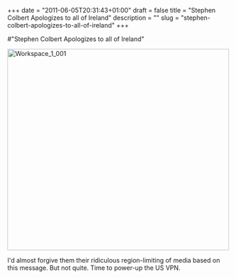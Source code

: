 +++
date = "2011-06-05T20:31:43+01:00"
draft = false
title = "Stephen Colbert Apologizes to all of Ireland"
description = ""
slug = "stephen-colbert-apologizes-to-all-of-ireland"
+++

#"Stephen Colbert Apologizes to all of Ireland"


 <div class='p_embed p_image_embed'>
<a href="http://getfile2.posterous.com/getfile/files.posterous.com/conoroneill/wxSYxZzqNLHsqcLYamNGijl80dX61FyiaQqvsKxwwPoLy6FQNRfb9Wd6esUL/Workspace_1_001.png"><img alt="Workspace_1_001" height="455" src="http://getfile3.posterous.com/getfile/files.posterous.com/conoroneill/zboPC1UYyOYlwGVsS8iUPwnruI4WNH5Wv1L14yB9crwoucc4CuLphF5uc0RY/Workspace_1_001.png.scaled.500.jpg" width="500" /></a>
</div>
<p>I&#39;d almost forgive them their ridiculous region-limiting of media based on this message. But not quite. Time to power-up the US VPN.</p>
 